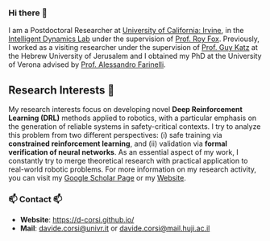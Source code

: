 ### Hi there 👋
I am a Postdoctoral Researcher at [University of California: Irvine](https://uci.edu), in the [Intelligent Dynamics Lab](https://indylab.org) under the supervision of [Prof. Roy Fox](https://royf.org). Previously, I worked as a visiting researcher under the supervision of [Prof. Guy Katz](https://www.katz-lab.com/) at the Hebrew University of Jerusalem and I obtained my PhD at the University of Verona advised by [Prof. Alessandro Farinelli](http://profs.sci.univr.it/~farinelli/).

## Research Interests 🔭
My research interests focus on developing novel **Deep Reinforcement Learning (DRL)** methods applied to robotics, with a particular emphasis on the generation of reliable systems in safety-critical contexts. I try to analyze this problem from two different perspectives: (i) safe training via **constrained reinforcement learning**, and (ii) validation via **formal verification of neural networks**. As an essential aspect of my work, I constantly try to merge theoretical research with practical application to real-world robotic problems. For more information on my research activity, you can visit my [Google Scholar Page](https://scholar.google.com/citations?user=chv2d8IAAAAJ&hl=en) or my [Website](https://d-corsi.github.io/).

### 📫 Contact 📫
- **Website**: https://d-corsi.github.io/
- **Mail**: davide.corsi@univr.it or davide.corsi@mail.huji.ac.il

<!--
**d-corsi/d-corsi** is a ✨ _special_ ✨ repository because its `README.md` (this file) appears on your GitHub profile.

Here are some ideas to get you started:

- 🔭 I’m currently working on ...
- 🌱 I’m currently learning ...
- 👯 I’m looking to collaborate on ...
- 🤔 I’m looking for help with ...
- 💬 Ask me about ...
- 📫 How to reach me: ...
- 😄 Pronouns: ...
- ⚡ Fun fact: ...
-->
